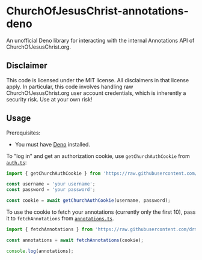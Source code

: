 # ChurchOfJesusChrist-annotations-deno

An unofficial Deno library for interacting with the internal Annotations API of ChurchOfJesusChrist.org.

## Disclaimer

This code is licensed under the MIT license. All disclaimers in that license apply. In particular, this code involves handling raw ChurchOfJesusChrist.org user account credentials, which is inherently a security risk. Use at your own risk!

## Usage

Prerequisites:

* You must have [Deno](https://deno.land/#installation) installed.

To "log in" and get an authorization cookie, use `getChurchAuthCookie` from [`auth.ts`](./auth.ts):

```typescript
import { getChurchAuthCookie } from 'https://raw.githubusercontent.com/drmercer/ChurchOfJesusChrist-annotations-deno/main/auth.ts';

const username = 'your username';
const password = 'your password';

const cookie = await getChurchAuthCookie(username, password);
```

To use the cookie to fetch your annotations (currently only the first 10), pass it to `fetchAnnotations` from [`annotations.ts`](./annotations.ts).

```typescript
import { fetchAnnotations } from 'https://raw.githubusercontent.com/drmercer/ChurchOfJesusChrist-annotations-deno/main/annotations.ts';

const annotations = await fetchAnnotations(cookie);

console.log(annotations);
```
